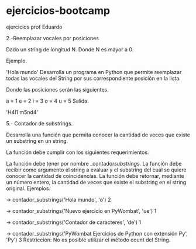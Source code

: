 # ejercicios-bootcamp
ejercicios prof Eduardo

2.-Reemplazar vocales por posiciones

Dado un string de longitud N. Donde N es mayor a 0.

Ejemplo.

'Hola mundo'
Desarrolla un programa en Python que permite reemplazar todas las vocales del String por sus correspondiente posición en la lista.

Donde las posiciones serán las siguientes.

a = 1
e = 2
i = 3
o = 4
u = 5
Salida.

'H4l1 m5nd4'


5.- Contador de substrings.

Desarrolla una función que permita conocer la cantidad de veces que existe un substring en un string.

La función debe cumplir con los siguientes requerimientos.

La función debe tener por nombre _contador*substrings*.
La función debe recibir como argumento el string a evaluar y el substring del cual se quiere conocer la cantidad de coincidencias.
La función debe retornar, mediante un número entero, la cantidad de veces que existe el substring en el string original.
Ejemplos.

-> contador_substrings('Hola mundo', 'o')
2

-> contador_substrings('Nuevo ejercicio en PyWombat', 'ue')
1

-> contador_substrings('Contador de caracteres', 'de')
1

-> contador_substrings('PyWombat Ejercicios de Python con extensión Py', 'Py')
3
Restricción: No es posible utilizar el método count del String. 
